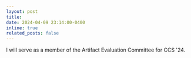 ```yaml
---
layout: post
title: 
date: 2024-04-09 23:14:00-0400
inline: true
related_posts: false
---
```

I will serve as a member of the Artifact Evaluation Committee for CCS '24.
